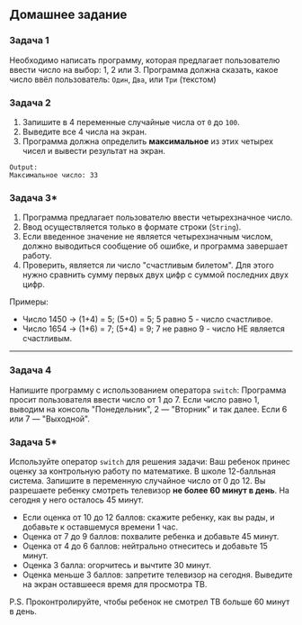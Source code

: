 ## Домашнее задание

### Задача 1
Необходимо написать программу, которая предлагает пользователю ввести число на выбор: 1, 2 или 3.
Программа должна сказать, какое число ввёл пользователь: `Один`, `Два`, или `Три` (текстом)

### Задача 2
1. Запишите в 4 переменные случайные числа от `0` до `100`.
2. Выведите все 4 числа на экран.
3. Программа должна определить **максимальное** из этих четырех чисел и вывести результат на экран.
```none
Output:
Максимальное число: 33
```

### Задача 3*
1. Программа предлагает пользователю ввести четырехзначное число.
2. Ввод осуществляется только в формате строки (`String`).
3. Если введенное значение не является четырехзначным числом, должно выводиться сообщение об ошибке, и программа завершает работу.
4. Проверить, является ли число "счастливым билетом". Для этого нужно сравнить сумму первых двух цифр с суммой последних двух цифр.

Примеры:
- Число 1450 -> (1+4) = 5; (5+0) = 5; 5 равно 5 - число счастливое.
- Число 1654 -> (1+6) = 7; (5+4) = 9; 7 не равно 9 - число НЕ является счастливым.

---

### Задача 4
Напишите программу с использованием оператора `switch`:
Программа просит пользователя ввести число от 1 до 7. Если число равно 1, выводим на консоль "Понедельник", 2 — "Вторник" и так далее. Если 6 или 7 — "Выходной".

### Задача 5*
Используйте оператор `switch` для решения задачи:
Ваш ребенок принес оценку за контрольную работу по математике. В школе 12-балльная система. Запишите в переменную случайное число от 0 до 12.
Вы разрешаете ребенку смотреть телевизор **не более 60 минут в день**. На сегодня у него осталось 45 минут.
- Если оценка от 10 до 12 баллов: скажите ребенку, как вы рады, и добавьте к оставшемуся времени 1 час.
- Оценка от 7 до 9 баллов: похвалите ребенка и добавьте 45 минут.
- Оценка от 4 до 6 баллов: нейтрально отнеситесь и добавьте 15 минут.
- Оценка 3 балла: огорчитесь и вычтите 30 минут.
- Оценка меньше 3 баллов: запретите телевизор на сегодня.
  Выведите на экран оставшееся время для просмотра ТВ.

P.S. Проконтролируйте, чтобы ребенок не смотрел ТВ больше 60 минут в день.
